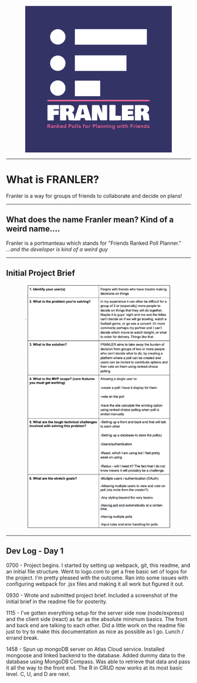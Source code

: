 <div align="center">
  <img src="https://raw.githubusercontent.com/jbhowat/franler/main/franler/assets/logo-color.png" alt="FRANLER" style="width:400px;"/>
</div>

---

# What is FRANLER?
Franler is a way for groups of friends to collaborate and decide on plans!

---
## What does the name Franler mean? Kind of a weird name....
Franler is a portmanteau which stands for "Friends Ranked Poll Planner." *...and the developer is kind of a weird guy*

---

## Initial Project Brief

<div align="center">
  <img src="https://raw.githubusercontent.com/jbhowat/franler/main/franler/assets/FRANLER%20-%20Initial%20Project%20Brief.png" alt="project brief table" style="width:400px;"/>
</div>

---

## Dev Log - Day 1

0700 - Project begins. I started by setting up webpack, git, this readme, and an initial file structure. Went to logo.com to get a free basic set of logos for the project. I'm pretty pleased with the outcome. Ran into some issues with configuring webpack for .jsx files and making it all work but figured it out.

0930 - Wrote and submitted project brief. Included a screenshot of the initial brief in the readme file for posterity.  

1115 - I've gotten everything setup for the server side now (node/express) and the client side (react) as far as the absolute minimum basics. The front and back end are talking to each other. Did a little work on the readme file just to try to make this documentation as nice as possible as I go. Lunch / errand break. 

1458 - Spun up mongoDB server on Atlas Cloud service. Installed mongoose and linked backend to the database. Added dummy data to the database using MongoDB Compass. Was able to retrieve that data and pass it all the way to the front end. The R in CRUD now works at its most basic level. C, U, and D are next. 




